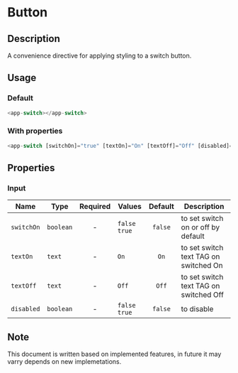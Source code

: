 # Button

## Description

A convenience directive for applying styling to a switch button.

## Usage

### Default

```js
<app-switch></app-switch>
```

### With properties

```js
<app-switch [switchOn]="true" [textOn]="On" [textOff]="Off" [disabled]="disabled"></app-switch>
```

## Properties

### Input

| Name       | Type      | Required | Values         | Default | Description                            |
| ---------- | --------- | :------: | -------------- | :-----: | -------------------------------------- |
| `switchOn` | `boolean` |    -     | `false` `true` | `false` | to set switch on or off by default     |
| `textOn`   | `text`    |    -     | `On`           |  `On`   | to set switch text TAG on switched On  |
| `textOff`  | `text`    |    -     | `Off`          |  `Off`  | to set switch text TAG on switched Off |
| `disabled` | `boolean` |    -     | `false` `true` | `false` | to disable                             |

## Note

This document is written based on implemented features, in future it may varry depends on new implemetations.

